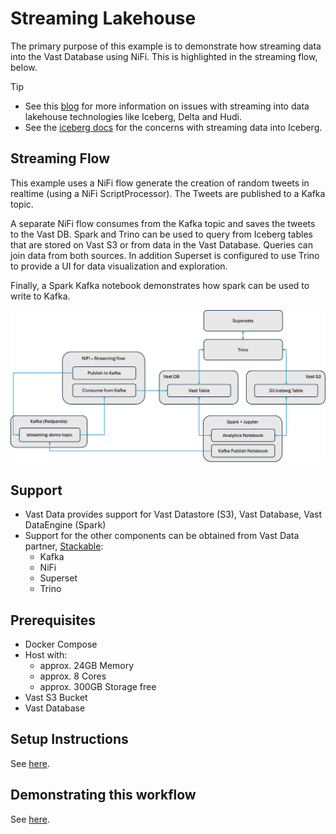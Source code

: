 # Streaming Lakehouse

The primary purpose of this example is to demonstrate how streaming data into the Vast Database using NiFi.  This is highlighted in the streaming flow, below.  

> [!TIP]
> - See this [blog](https://www.vastdata.com/blog/the-data-lake-dilemma) for more information on issues with streaming into data lakehouse technologies like Iceberg, Delta and Hudi.
> - See the [iceberg docs](https://iceberg.apache.org/docs/latest/spark-structured-streaming/#maintenance-for-streaming-tables) for the concerns with streaming data into Iceberg.

## Streaming Flow

This example uses a NiFi flow generate the creation of random tweets in realtime (using a NiFi ScriptProcessor).  The Tweets are published to a Kafka topic.

A separate NiFi flow consumes from the Kafka topic and saves the tweets to the Vast DB.  Spark and Trino can be used to query from Iceberg tables that are stored on Vast S3 or from data in the Vast Database.  Queries can join data from both sources.  In addition Superset is configured to use Trino to provide a UI for data visualization and exploration.

Finally, a Spark Kafka notebook demonstrates how spark can be used to write to Kafka.

![Streaming Flow](./assets/StreamingFlow.png)

## Support

- Vast Data provides support for Vast Datastore (S3), Vast Database, Vast DataEngine (Spark)
- Support for the other components can be obtained from Vast Data partner, [Stackable](https://stackable.tech/en/):
  - Kafka
  - NiFi
  - Superset
  - Trino

## Prerequisites

- Docker Compose
- Host with:
  - approx. 24GB Memory
  - approx. 8 Cores
  - approx. 300GB Storage free
- Vast S3 Bucket
- Vast Database
  
## Setup Instructions

See [here](../SETUP_INSTRUCTIONS.md).

## Demonstrating this workflow

See [here](./DEMONSTRATING.md).

